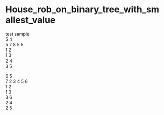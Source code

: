 # House_rob_on_binary_tree_with_smallest_value

test sample:  
5 4  
5 7 8 5 5  
1 2  
1 3  
2 4  
3 5  


6 5  
7 2 3 4 5 6  
1 2  
1 3  
3 6  
2 4  
2 5  
